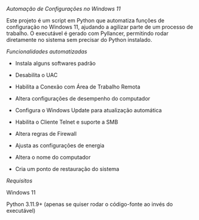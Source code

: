 *Automação de Configurações no Windows 11*

Este projeto é um script em Python que automatiza funções de configuração no Windows 11, ajudando a agilizar parte de um processo de trabalho.
O executável é gerado com Pyllancer, permitindo rodar diretamente no sistema sem precisar do Python instalado.

*Funcionalidades automatizadas*

- Instala alguns softwares padrão

- Desabilita o UAC

- Habilita a Conexão com Área de Trabalho Remota

- Altera configurações de desempenho do computador

- Configura o Windows Update para atualização automática

- Habilita o Cliente Telnet e suporte a SMB

- Altera regras de Firewall

- Ajusta as configurações de energia

- Altera o nome do computador

- Cria um ponto de restauração do sistema

*Requisitos*

Windows 11

Python 3.11.9+ (apenas se quiser rodar o código-fonte ao invés do executável)